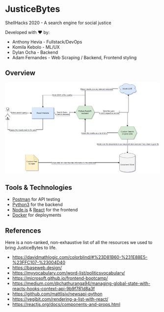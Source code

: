 # JusticeBytes
ShellHacks 2020 - A search engine for social justice

Developed with ❤ by:
* Anthony Hevia - Fullstack/DevOps
* Komila Kebolo - ML/UX
* Dylan Ocha - Backend
* Adam Fernandes - Web Scraping / Backend, Frontend styling



## Overview
![System Diagram](./justiceBytes.png)

## Tools & Technologies
* [Postman](https://www.postman.com/) for API testing
* [Python3]() for the backend
* [Node.js]() & [React]() for the frontend
* [Docker]() for deployments


## References
Here is a non-ranked, non-exhaustive list of all the resources we used to bring JusticeBytes to life.
* https://davidmathlogic.com/colorblind/#%23D81B60-%231E88E5-%23FFC107-%23004D40
* https://baseweb.design/
* https://myvocabulary.com/word-list/politicsvocabulary/
* https://microsoft.github.io/frontend-bootcamp/
* https://medium.com/@chathuranga94/managing-global-state-with-reacts-hooks-context-api-9b9f781d8a3f
* https://github.com/mattlisiv/newsapi-python
* https://vegibit.com/rendering-a-list-with-react/
* https://reactjs.org/docs/components-and-props.html

